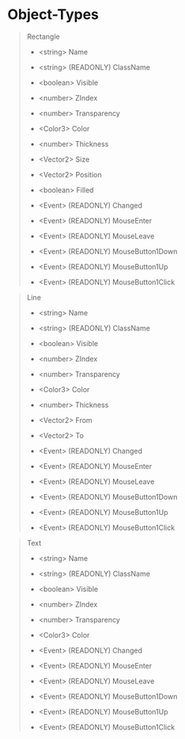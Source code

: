 # Object-Types

> Rectangle
> - \<string\> Name
> - \<string\> (READONLY) ClassName
> - \<boolean\> Visible
> - \<number\> ZIndex
> - \<number\> Transparency
> - \<Color3\> Color
> - \<number\> Thickness
> - \<Vector2\> Size
> - \<Vector2\> Position
> - \<boolean\> Filled
> 
> - \<Event\> (READONLY) Changed
> - \<Event\> (READONLY) MouseEnter
> - \<Event\> (READONLY) MouseLeave
> - \<Event\> (READONLY) MouseButton1Down
> - \<Event\> (READONLY) MouseButton1Up
> - \<Event\> (READONLY) MouseButton1Click

> Line
> - \<string\> Name
> - \<string\> (READONLY) ClassName
> - \<boolean\> Visible
> - \<number\> ZIndex
> - \<number\> Transparency
> - \<Color3\> Color
> - \<number\> Thickness
> - \<Vector2\> From
> - \<Vector2\> To
> 
> - \<Event\> (READONLY) Changed
> - \<Event\> (READONLY) MouseEnter
> - \<Event\> (READONLY) MouseLeave
> - \<Event\> (READONLY) MouseButton1Down
> - \<Event\> (READONLY) MouseButton1Up
> - \<Event\> (READONLY) MouseButton1Click

> Text
> - \<string\> Name
> - \<string\> (READONLY) ClassName
> - \<boolean\> Visible
> - \<number\> ZIndex
> - \<number\> Transparency
> - \<Color3\> Color
> 
> - \<Event\> (READONLY) Changed
> - \<Event\> (READONLY) MouseEnter
> - \<Event\> (READONLY) MouseLeave
> - \<Event\> (READONLY) MouseButton1Down
> - \<Event\> (READONLY) MouseButton1Up
> - \<Event\> (READONLY) MouseButton1Click
